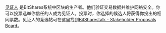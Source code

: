 [见证人](introduction/master) 是BitShares系统中区块的生产者。他们验证交易数据并维护网络安全。你可以投票选举你信任的人成为见证人。投票时，你选择的候选人将获得你投出的相同票数。见证人的竞选帖可在这里找到[BitSharestalk - Stakeholder Proposals Board](https://bitsharestalk.org/index.php/board,75.0.html)。
